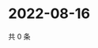 # 2022-08-16

共 0 条

<!-- BEGIN WEIBO -->
<!-- 最后更新时间 Tue Aug 16 2022 00:23:56 GMT+0800 (China Standard Time) -->

<!-- END WEIBO -->
